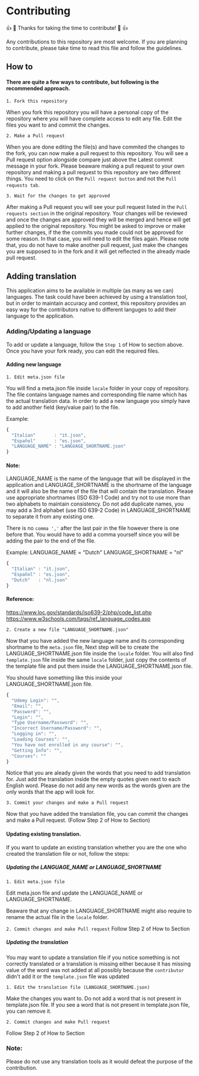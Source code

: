 # Contributing

👍 🎉 Thanks for taking the time to contribute! 🎉 👍

Any contributions to this repository are most welcome. If you are planning to contribute, please take time to read this file and follow the guidelines.

## How to

#### There are quite a few ways to contribute, but following is the recommended approach.

`1. Fork this repository`

When you fork this repository you will have a personal copy of the repository where you will have complete access to edit any file. 
Edit the files you want to and commit the changes.

`2. Make a Pull request`

When you are done editing the file(s) and have commited the changes to the fork, you can now make a pull request to this repository.
You will see a Pull request option alongside compare just above the Latest commit message in your fork. 
Please beaware making a pull request to your own repository and making a pull request to this repository are two different things.
You need to click on the `Pull request button` and not the `Pull requests tab`. 

`3. Wait for the changes to get approved`

After making a Pull request you will see your pull request listed in the `Pull requests section` in the original repository.
Your changes will be reviewed and once the changes are approved they will be merged and hence will get applied to the original repository.
You might be asked to improve or make further changes, if the the commits you made could not be approved for some reason. In that case, you will need to edit the files again. 
Please note that, you do not have to make another pull request, just make the changes you are supposed to in the fork and it will get reflected in the already made pull request.


## Adding translation

This application aims to be available in multiple (as many as we can) languages. 
The task could have been achieved by using a translation tool, but in order to maintain accuracy and context, this repository provides an easy way for the contributors native to different languges to add their language to the application.

### Adding/Updating a language

To add or update a language, follow the `Step 1` of  How to section above. 
Once you have your fork ready, you can edit the required files.  

#### Adding new language 

`1. Edit meta.json file`

You will find a meta.json file inside `locale` folder in your copy of repository. 
The file contains language names and corresponding file name which has the actual translation data. In order to add a new language you simply have to add another field (key/value pair) to the file.

Example:

```javascript
{
  "Italian"       : "it.json",
  "Español"       : "es.json", 
  "LANGUAGE_NAME" : "LANGUAGE_SHORTNAME.json"
}
```

#### Note: 
LANGUAGE_NAME is the name of the language that will be displayed in the application and LANGUAGE_SHORTNAME is the shortname of the language and it will also be the name of the file that will contain the translation. 
Please use appropriate shortnames (ISO 639-1 Code) and try not to use more than two alphabets to maintain consistency. 
Do not add duplicate names, you may add a 3rd alphabet (use ISO 639-2 Code) in LANGUAGE_SHORTNAME to separate it from any existing one. 

There is no `comma ','` after the last pair in the file however there is one before that. 
You would have to add a comma yourself since you will be adding the pair to the end of the file.

Example:
LANGUAGE_NAME = "Dutch" LANGUAGE_SHORTNAME = "nl"

```javascript
{
  "Italian" : "it.json",
  "Español" : "es.json", 
  "Dutch"   : "nl.json"
}
```
#### Reference:
https://www.loc.gov/standards/iso639-2/php/code_list.php
https://www.w3schools.com/tags/ref_language_codes.asp

`2. Create a new file "LANGUAGE_SHORTNAME.json"`

Now that you have added the new language name and its corresponding shortname to the `meta.json` file, Next step will be to create the LANGUAGE_SHORTNAME.json file inside the `locale` folder.
You will also find `template.json` file inside the same `locale` folder, just copy the contents of the template file and put them inside the LANGUAGE_SHORTNAME.json file.

You should have something like this inside your LANGUAGE_SHORTNAME.json file.
```javascript
{
  "Udemy Login": "",
  "Email": "",
  "Password": "",
  "Login": "",
  "Type Username/Password": "",
  "Incorrect Username/Password": "",
  "Logging in": "",
  "Loading Courses": "",
  "You have not enrolled in any course": "",
  "Getting Info": "",
  "Courses": ""
}
```
Notice that you are aleady given the words that you need to add translation for. Just add the translation inside the empty quotes given next to each English word.
Please do not add any new words as the words given are the only words that the app will look for.

`3. Commit your changes and make a Pull request`

Now that you have added the translation file, you can commit the changes and make a Pull request. (Follow Step 2 of How to Section)

#### Updating existing translation.

If you want to update an existing translation whether you are the one who created the translation file or not, follow the steps:

##### Updating the LANGUAGE_NAME or LANGUAGE_SHORTNAME

`1. Edit meta.json file` 

Edit meta.json file and update the LANGUAGE_NAME or LANGUAGE_SHORTNAME.

Beaware that any change in LANGUAGE_SHORTNAME might also require to rename the actual file in the `locale` folder.

`2. Commit changes and make Pull request`
Follow Step 2 of How to Section


##### Updating the translation

You may want to update a translation file if you notice something is not correctly translated or a translation is missing either because it has missing value of the word was not added at all possibly because the `contributor` didn't add it or the `template.json` file was updated

`1. Edit the translation file (LANGUAGE_SHORTNAME.json)` 

Make the changes you want to. Do not add a word that is not present in template.json file. If you see a word that is not present in template.json file, you can remove it.

`2. Commit changes and make Pull request`

Follow Step 2 of How to Section


### Note: 
Please do not use any translation tools as it would defeat the purpose of the contribution. 
